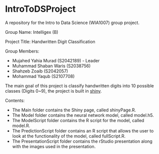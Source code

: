 # IntroToDSProject
A repository for the Intro to Data Science (WIA1007) group project.

Group Name: Intelligex (B)


Project Title: Handwritten Digit Classification


Group Members: 
  * Mujahed Yahia Murad (S2042189) - Leader
  * Muhammad Shaban Waris (S2038756)
  * Shahzeb Zoaib (S2042057)
  * Mohammad Yaqub (S2107708)
  
The main goal of this project is classify handwritten digits into 10 possible classes (Digits 0~9), the project is built in [shiny](https://shiny.rstudio.com "Title").


Contents:

* The Main folder contains the Shiny page, called shinyPage.R.
* The Model folder contains the neural network model, called model.h5.
* The ModelScript folder contains the R script for the model, called model.R.
* The PredictionScript folder contains an R script that allows the user to look at the functionality of the model, called fullScript.R.
* The PresentationScript folder contains the rStudio  presentation along with the images used in the presentation.
